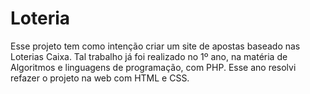 # Loteria

Esse projeto tem como intenção criar um site de apostas baseado nas Loterias Caixa.
Tal trabalho já foi realizado no 1º ano, na matéria de Algoritmos e linguagens de programação, com PHP. Esse ano resolvi refazer o projeto na web com HTML e CSS.
